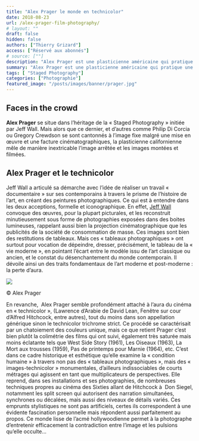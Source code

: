 ```yaml
---
title: "Alex Prager le monde en technicolor"
date: 2018-08-23
url: /alex-prager-film-photography/
# layout: ""
draft: false
hidden: false
authors: ["Thierry Grizard"]
access: ["Réservé aux abonnés"]
# source: [""]
description: "Alex Prager est une plasticienne américaine qui pratique une photographie cinématographique citant les sixties pour mieux en faire éclater le modèle"
summary: "Alex Prager est une plasticienne américaine qui pratique une photographie cinématographique citant les sixties pour mieux en faire éclater le modèle"
tags: [ "Staged Photography"]
categories: ["Photographie"]
featured_image: "/posts/images/banner/prager.jpg"
---
```

## Faces in the crowd

**Alex Prager** se situe dans l’héritage de la « Staged Photography » initiée par Jeff Wall. Mais alors que ce dernier, et d’autres comme Philip Di Corcia ou Gregory Crewdson se sont cantonnés à l’image fixe malgré une mise en œuvre et une facture cinématographiques, la plasticienne californienne mêle de manière inextricable l’image arrêtée et les images montées et filmées.

## Alex Prager et le technicolor

Jeff Wall a articulé sa démarche avec l’idée de réaliser un travail « documentaire » sur ses contemporains à travers le prisme de l’histoire de l’art, en créant des peintures photographiques. Ce qui est à entendre dans les deux acceptions, formelle et iconographique. En effet, [Jeff Wall](/jeff-wall-la-photographie-mise-en-scene/) convoque des œuvres, pour la plupart picturales, et les reconstruit minutieusement sous forme de photographies exposées dans des boites lumineuses, rappelant aussi bien la projection cinématographique que les publicités de la société de consommation de masse. Ces images sont bien des restitutions de tableaux. Mais ces « tableaux photographiques » ont surtout pour vocation de dépeindre, dresser, précisément, le tableau de la « vie moderne », en pointant l’écart entre le modèle issu de l’art classique ou ancien, et le constat du désenchantement du monde contemporain. Il dévoile ainsi un des traits fondamentaux de l’art moderne et post-moderne : la perte d’aura.

![](/posts/images/prager/alex-prager-photography-face-in-the-crowd-ld-1030x515.jpg)

© Alex Prager

En revanche,  Alex Prager semble profondément attaché à l’aura du cinéma en « technicolor », (Lawrence d’Arabie de David Lean, Fenêtre sur cour d’Alfred Hitchcock, entre autres), tout du moins dans son appellation générique sinon le technicolor trichrome strict. Ce procédé se caractérisait par un chatoiement des couleurs unique, mais ce que retient Prager c’est bien plutôt la colimétrie des films qui ont suivi, également très saturée mais moins éclatante tels que West Side Story (1961), Les Oiseaux (1963), La Mort aux trousses (1959), Pas de printemps pour Marnie (1964), etc. C’est dans ce cadre historique et esthétique qu’elle examine la « condition humaine » à travers non pas des « tableaux photographiques », mais des « images-technicolor » monumentales, d’ailleurs indissociables de courts métrages qui agissent en tant que multiplicateurs de perspectives. Elle reprend, dans ses installations et ses photographies, de nombreuses techniques propres au cinéma des Sixties allant de Hitchcock à  Don Siegel, notamment les split screen qui autorisent des narration simultanées, synchrones ou décalées, mais aussi des niveaux de détails variés. Ces emprunts stylistiques ne sont pas artificiels, certes ils correspondent à une évidente fascination personnelle mais répondent aussi parfaitement au propos. Ce monde lisse de l’acmé hollywoodienne permet à la photographe d’entretenir efficacement la contradiction entre l’image et les pulsions qu’elle occulte...